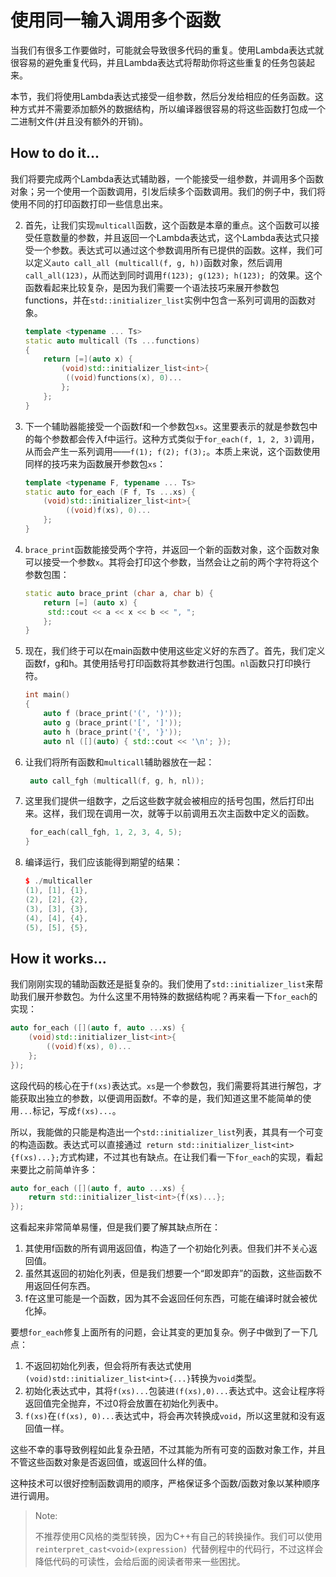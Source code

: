 # 使用同一输入调用多个函数

当我们有很多工作要做时，可能就会导致很多代码的重复。使用Lambda表达式就很容易的避免重复代码，并且Lambda表达式将帮助你将这些重复的任务包装起来。

本节，我们将使用Lambda表达式接受一组参数，然后分发给相应的任务函数。这种方式并不需要添加额外的数据结构，所以编译器很容易的将这些函数打包成一个二进制文件(并且没有额外的开销)。

## How to do it...

我们将要完成两个Lambda表达式辅助器，一个能接受一组参数，并调用多个函数对象；另一个使用一个函数调用，引发后续多个函数调用。我们的例子中，我们将使用不同的打印函数打印一些信息出来。


2. 首先，让我们实现`multicall`函数，这个函数是本章的重点。这个函数可以接受任意数量的参数，并且返回一个Lambda表达式，这个Lambda表达式只接受一个参数。表达式可以通过这个参数调用所有已提供的函数。这样，我们可以定义`auto call_all (multicall(f, g, h))`函数对象，然后调用`call_all(123)`，从而达到同时调用`f(123); g(123); h(123); `的效果。这个函数看起来比较复杂，是因为我们需要一个语法技巧来展开参数包functions，并在`std::initializer_list`实例中包含一系列可调用的函数对象。

   ```c++
   template <typename ... Ts>
   static auto multicall (Ts ...functions)
   {
       return [=](auto x) {
           (void)std::initializer_list<int>{
           	((void)functions(x), 0)...
           };
       };
   }
   ```

3. 下一个辅助器能接受一个函数f和一个参数包`xs`。这里要表示的就是参数包中的每个参数都会传入f中运行。这种方式类似于`for_each(f, 1, 2, 3)`调用，从而会产生一系列调用——` f(1); f(2); f(3); `。本质上来说，这个函数使用同样的技巧来为函数展开参数包`xs`：

   ```c++
   template <typename F, typename ... Ts>
   static auto for_each (F f, Ts ...xs) {
       (void)std::initializer_list<int>{
      		((void)f(xs), 0)...
       };
   }
   ```

4. `brace_print`函数能接受两个字符，并返回一个新的函数对象，这个函数对象可以接受一个参数`x`。其将会打印这个参数，当然会让之前的两个字符将这个参数包围：

   ```c++
   static auto brace_print (char a, char b) {
       return [=] (auto x) {
       	std::cout << a << x << b << ", ";
       };
   }
   ```

5. 现在，我们终于可以在main函数中使用这些定义好的东西了。首先，我们定义函数f，g和h。其使用括号打印函数将其参数进行包围。`nl`函数只打印换行符。

   ```c++
   int main()
   {
       auto f (brace_print('(', ')'));
       auto g (brace_print('[', ']'));
       auto h (brace_print('{', '}'));
       auto nl ([](auto) { std::cout << '\n'; });		
   ```

6. 让我们将所有函数和`multicall`辅助器放在一起：

   ```c++
   	auto call_fgh (multicall(f, g, h, nl)); 
   ```

7. 这里我们提供一组数字，之后这些数字就会被相应的括号包围，然后打印出来。这样，我们现在调用一次，就等于以前调用五次主函数中定义的函数。

   ```c++
   	for_each(call_fgh, 1, 2, 3, 4, 5);
   }
   ```

8. 编译运行，我们应该能得到期望的结果：

   ```c++
   $ ./multicaller
   (1), [1], {1},
   (2), [2], {2},
   (3), [3], {3},
   (4), [4], {4},
   (5), [5], {5},
   ```

## How it works...

我们刚刚实现的辅助函数还是挺复杂的。我们使用了`std::initializer_list`来帮助我们展开参数包。为什么这里不用特殊的数据结构呢？再来看一下`for_each`的实现：

```c++
auto for_each ([](auto f, auto ...xs) {
    (void)std::initializer_list<int>{
    	((void)f(xs), 0)...
    };
});
```

这段代码的核心在于`f(xs)`表达式。`xs`是一个参数包，我们需要将其进行解包，才能获取出独立的参数，以便调用函数f。不幸的是，我们知道这里不能简单的使用`...`标记，写成`f(xs)...`。

所以，我能做的只能是构造出一个`std::initializer_list`列表，其具有一个可变的构造函数。表达式可以直接通过` return std::initializer_list<int>{f(xs)...};`方式构建，不过其也有缺点。在让我们看一下`for_each`的实现，看起来要比之前简单许多：

```c++
auto for_each ([](auto f, auto ...xs) {
	return std::initializer_list<int>{f(xs)...};
});
```

这看起来非常简单易懂，但是我们要了解其缺点所在：

1. 其使用f函数的所有调用返回值，构造了一个初始化列表。但我们并不关心返回值。
2. 虽然其返回的初始化列表，但是我们想要一个“即发即弃”的函数，这些函数不用返回任何东西。
3. f在这里可能是一个函数，因为其不会返回任何东西，可能在编译时就会被优化掉。

要想`for_each`修复上面所有的问题，会让其变的更加复杂。例子中做到了一下几点：

1. 不返回初始化列表，但会将所有表达式使用` (void)std::initializer_list<int>{...} `转换为`void`类型。
2. 初始化表达式中，其将`f(xs)...`包装进`(f(xs),0)...`表达式中。这会让程序将返回值完全抛弃，不过0将会放置在初始化列表中。
3. `f(xs)`在`(f(xs), 0)...`表达式中，将会再次转换成`void`，所以这里就和没有返回值一样。

这些不幸的事导致例程如此复杂丑陋，不过其能为所有可变的函数对象工作，并且不管这些函数对象是否返回值，或返回什么样的值。

这种技术可以很好控制函数调用的顺序，严格保证多个函数/函数对象以某种顺序进行调用。

> Note:
>
> 不推荐使用C风格的类型转换，因为C++有自己的转换操作。我们可以使用`reinterpret_cast<void>(expression) `代替例程中的代码行，不过这样会降低代码的可读性，会给后面的阅读者带来一些困扰。


